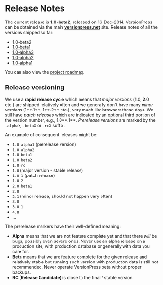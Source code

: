 # Release Notes #

The current release is **1.0-beta2**, released on 16-Dec-2014. VersionPress can be obtained via the main **[versionpress.net](http://versionpress.net/)** site.
Release notes of all the versions shipped so far:

* [1.0-beta2](./release-notes/1.0-beta2)
* [1.0-beta1](./release-notes/1.0-beta1)
* [1.0-alpha3](./release-notes/1.0-alpha3)
* [1.0-alpha2](./release-notes/1.0-alpha2)
* [1.0-alpha1](./release-notes/1.0-alpha1)

You can also view the [project roadmap](./release-notes/roadmap).


## Release versioning ##

We use a **rapid release cycle** which means that *major versions* (**1**.0, **2**.0 etc.) are shipped relatively often and we generally don't have many *minor versions* (1**.1**, 1**.2** etc.), very much like browsers these days. We still have *patch releases* which are indicated by an optional third portion of the version number, e.g., 1.0**.1**. *Prerelease versions* are marked by the `-alphaX`, `-betaX` or `-rcX` suffix.

An example of consequent releases might be:


 - `1.0-alpha1` (prerelease version)
 - `1.0-alpha2`
 - `1.0-beta1`
 - `1.0-beta2`
 - `1.0-rc`
 - `1.0` (major version - stable release)
 - `1.0.1` (patch release)
 - `1.0.2`
 - `2.0-beta1`
 - `2.0`
 - `2.1` (minor release, should not happen very often)
 - `3.0`
 - `3.0.1`
 - `4.0`
 - ...


The prerelease markers have their well-defined meaning:

* **Alpha** means that we are not feature complete yet and that there *will* be bugs, possibly even severe ones. Never use an alpha release on a production site, with production database or generally with data you care for.
* **Beta** means that we are feature complete for the given release and relatively stable but running such version with production data is still not recommended. Never operate VersionPress beta without proper backups.
* **RC (Release Candidate)** is close to the final / stable version 